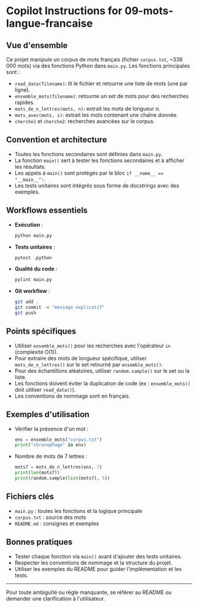 # Copilot Instructions for 09-mots-langue-francaise

## Vue d'ensemble
Ce projet manipule un corpus de mots français (fichier `corpus.txt`, ~336 000 mots) via des fonctions Python dans `main.py`. Les fonctions principales sont :
- `read_data(filename)`: lit le fichier et retourne une liste de mots (une par ligne).
- `ensemble_mots(filename)`: retourne un set de mots pour des recherches rapides.
- `mots_de_n_lettres(mots, n)`: extrait les mots de longueur n.
- `mots_avec(mots, s)`: extrait les mots contenant une chaîne donnée.
- `cherche1` et `cherche2`: recherches avancées sur le corpus.

## Convention et architecture
- Toutes les fonctions secondaires sont définies dans `main.py`.
- La fonction `main()` sert à tester les fonctions secondaires et à afficher les résultats.
- Les appels à `main()` sont protégés par le bloc `if __name__ == "__main__":`.
- Les tests unitaires sont intégrés sous forme de docstrings avec des exemples.

## Workflows essentiels
- **Exécution** :
  ```bash
  python main.py
  ```
- **Tests unitaires** :
  ```bash
  pytest .python
  ```
- **Qualité du code** :
  ```bash
  pylint main.py
  ```
- **Git workflow** :
  ```bash
  git add .
  git commit -m "message explicatif"
  git push
  ```

## Points spécifiques
- Utiliser `ensemble_mots()` pour les recherches avec l'opérateur `in` (complexité O(1)).
- Pour extraire des mots de longueur spécifique, utiliser `mots_de_n_lettres()` sur le set retourné par `ensemble_mots()`.
- Pour des échantillons aléatoires, utiliser `random.sample()` sur le set ou la liste.
- Les fonctions doivent éviter la duplication de code (ex : `ensemble_mots()` doit utiliser `read_data()`).
- Les conventions de nommage sont en français.

## Exemples d'utilisation
- Vérifier la présence d'un mot :
  ```python
  ens = ensemble_mots("corpus.txt")
  print("chronophage" in ens)
  ```
- Nombre de mots de 7 lettres :
  ```python
  mots7 = mots_de_n_lettres(ens, 7)
  print(len(mots7))
  print(random.sample(list(mots7), 5))
  ```

## Fichiers clés
- `main.py` : toutes les fonctions et la logique principale
- `corpus.txt` : source des mots
- `README.md` : consignes et exemples

## Bonnes pratiques
- Tester chaque fonction via `main()` avant d'ajouter des tests unitaires.
- Respecter les conventions de nommage et la structure du projet.
- Utiliser les exemples du README pour guider l'implémentation et les tests.

---

Pour toute ambiguïté ou règle manquante, se référer au README ou demander une clarification à l'utilisateur.
